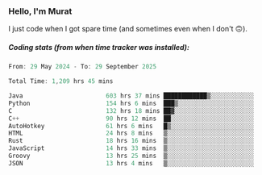 ### Hello, I'm Murat

I just code when I got spare time (and sometimes even when I don't 🙃).

##### Coding stats (from when time tracker was installed):
<!--START_SECTION:wakatime-->

```cpp
From: 29 May 2024 - To: 29 September 2025

Total Time: 1,209 hrs 45 mins

Java                       603 hrs 37 mins ████████████▒░░░░░░░░░░░░   49.62 %
Python                     154 hrs 6 mins  ███▒░░░░░░░░░░░░░░░░░░░░░   12.67 %
C                          132 hrs 18 mins ██▓░░░░░░░░░░░░░░░░░░░░░░   10.87 %
C++                        90 hrs 12 mins  ██░░░░░░░░░░░░░░░░░░░░░░░   07.42 %
AutoHotkey                 61 hrs 6 mins   █▒░░░░░░░░░░░░░░░░░░░░░░░   05.02 %
HTML                       24 hrs 8 mins   ▒░░░░░░░░░░░░░░░░░░░░░░░░   01.98 %
Rust                       18 hrs 16 mins  ▒░░░░░░░░░░░░░░░░░░░░░░░░   01.50 %
JavaScript                 14 hrs 33 mins  ▒░░░░░░░░░░░░░░░░░░░░░░░░   01.20 %
Groovy                     13 hrs 25 mins  ▒░░░░░░░░░░░░░░░░░░░░░░░░   01.10 %
JSON                       13 hrs 4 mins   ▒░░░░░░░░░░░░░░░░░░░░░░░░   01.08 %
```

<!--END_SECTION:wakatime-->
